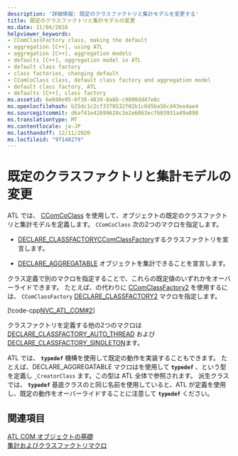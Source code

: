 ```yaml
---
description: '詳細情報: 既定のクラスファクトリと集計モデルを変更する'
title: 既定のクラスファクトリと集計モデルの変更
ms.date: 11/04/2016
helpviewer_keywords:
- CComClassFactory class, making the default
- aggregation [C++], using ATL
- aggregation [C++], aggregation models
- defaults [C++], aggregation model in ATL
- default class factory
- class factories, changing default
- CComCoClass class, default class factory and aggregation model
- default class factory, ATL
- defaults [C++], class factory
ms.assetid: 6e040e95-0f38-4839-8a8b-c9800dd47e8c
ms.openlocfilehash: b25dc1c2cf3378532f02b1c0d5ba56cd43ee4ae4
ms.sourcegitcommit: d6af41e42699628c3e2e6063ec7b03931a49a098
ms.translationtype: MT
ms.contentlocale: ja-JP
ms.lasthandoff: 12/11/2020
ms.locfileid: "97148279"
---
```

# <a name="changing-the-default-class-factory-and-aggregation-model"></a>既定のクラスファクトリと集計モデルの変更

ATL では、 [CComCoClass](../atl/reference/ccomcoclass-class.md) を使用して、オブジェクトの既定のクラスファクトリと集計モデルを定義します。 `CComCoClass` 次の2つのマクロを指定します。

- [DECLARE_CLASSFACTORY](reference/aggregation-and-class-factory-macros.md#declare_classfactory)[CComClassFactory](../atl/reference/ccomclassfactory-class.md)するクラスファクトリを宣言します。

- [DECLARE_AGGREGATABLE](reference/aggregation-and-class-factory-macros.md#declare_aggregatable) オブジェクトを集計できることを宣言します。

クラス定義で別のマクロを指定することで、これらの既定値のいずれかをオーバーライドできます。 たとえば、の代わりに [CComClassFactory2](../atl/reference/ccomclassfactory2-class.md) を使用するには、 `CComClassFactory` [DECLARE_CLASSFACTORY2](reference/aggregation-and-class-factory-macros.md#declare_classfactory2) マクロを指定します。

[!code-cpp[NVC_ATL_COM#2](../atl/codesnippet/cpp/changing-the-default-class-factory-and-aggregation-model_1.h)]

クラスファクトリを定義する他の2つのマクロは [DECLARE_CLASSFACTORY_AUTO_THREAD](reference/aggregation-and-class-factory-macros.md#declare_classfactory_auto_thread) および [DECLARE_CLASSFACTORY_SINGLETON](reference/aggregation-and-class-factory-macros.md#declare_classfactory_singleton)ます。

ATL では、 **`typedef`** 機構を使用して既定の動作を実装することもできます。 たとえば、DECLARE_AGGREGATABLE マクロはを使用して **`typedef`** 、という型を定義し `_CreatorClass` ます。この型は ATL 全体で参照されます。 派生クラスでは、 **`typedef`** 基底クラスのと同じ名前を使用していると、ATL が定義を使用し、既定の動作をオーバーライドすることに注意して **`typedef`** ください。

## <a name="see-also"></a>関連項目

[ATL COM オブジェクトの基礎](../atl/fundamentals-of-atl-com-objects.md)<br/>
[集計およびクラスファクトリマクロ](../atl/reference/aggregation-and-class-factory-macros.md)
